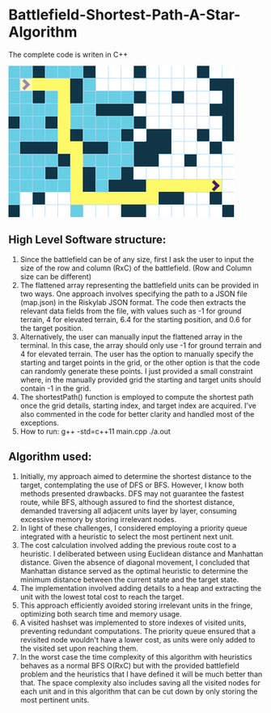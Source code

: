 # Battlefield-Shortest-Path-A-Star-Algorithm

The complete code is writen in C++

![Answer box frame length](map_path.png)

## High Level Software structure:

1. Since the battlefield can be of any size, first I ask the user to input the size of the row and column (RxC) of the battlefield. (Row and Column size can be different)
2. The flattened array representing the battlefield units can be provided in two ways. One approach involves specifying the path to a JSON file (map.json) in the Riskylab JSON format. The code then extracts the relevant data fields from the file, with values such as -1 for ground terrain, 4 for elevated terrain, 6.4 for the starting position, and 0.6 for the target position.
3. Alternatively, the user can manually input the flattened array in the terminal. In this case, the array should only use -1 for ground terrain and 4 for elevated terrain. The user has the option to manually specify the starting and target points in the grid, or the other option is that the code can randomly generate these points. I just provided a small constraint where, in the manually provided grid the starting and target units should contain -1 in the grid.
4. The shortestPath() function is employed to compute the shortest path once the grid details, starting index, and target index are acquired. I’ve also commented in the code for better clarity and handled most of the exceptions.
5. How to run: g++ -std=c++11 main.cpp
               ./a.out

   
## Algorithm used:

1. Initially, my approach aimed to determine the shortest distance to the target, contemplating the use of DFS or BFS. However, I know both methods presented drawbacks. DFS may not guarantee the fastest route, while BFS, although assured to find the shortest distance, demanded traversing all adjacent units layer by layer, consuming excessive memory by storing irrelevant nodes.
2. In light of these challenges, I considered employing a priority queue integrated with a heuristic to select the most pertinent next unit.
3. The cost calculation involved adding the previous route cost to a heuristic. I deliberated between using Euclidean distance and Manhattan distance. Given the absence of diagonal movement, I concluded that Manhattan distance served as the optimal heuristic to determine the minimum distance between the current state and the target state.
4. The implementation involved adding details to a heap and extracting the unit with the lowest total cost to reach the target.
5. This approach efficiently avoided storing irrelevant units in the fringe, optimizing both search time and memory usage.
6. A visited hashset was implemented to store indexes of visited units, preventing redundant computations. The priority queue ensured that a revisited node wouldn't have a lower cost, as units were only added to the visited set upon reaching them.
7. In the worst case the time complexity of this algorithm with heuristics behaves as a normal BFS O(RxC) but with the provided battlefield problem and the heuristics that I have defined it will be much better than that. The space complexity also includes saving all the visited nodes for each unit and in this algorithm that can be cut down by only storing the most pertinent units.
